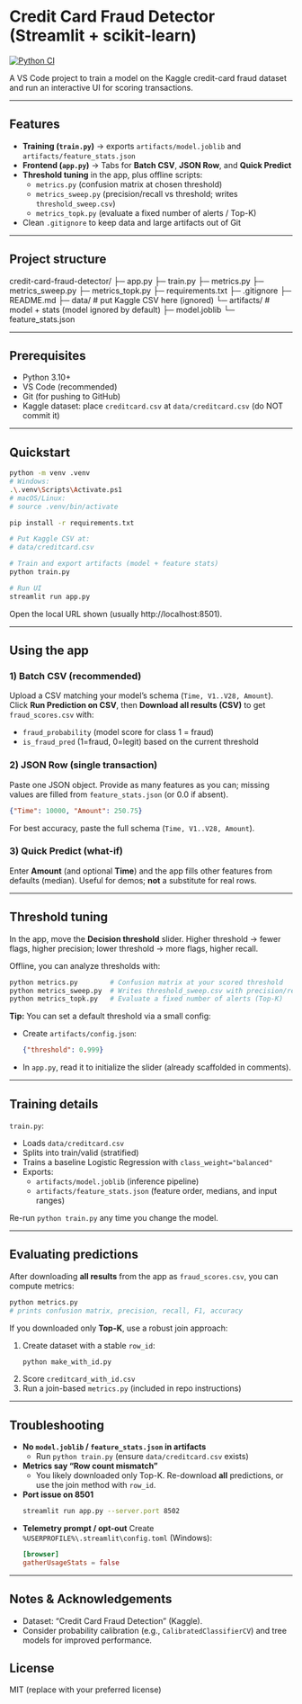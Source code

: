 # Credit Card Fraud Detector (Streamlit + scikit-learn)
[![Python CI](https://github.com/sathwikreddyshamakuri/credit-card-fraud-detector/actions/workflows/ci.yml/badge.svg)](https://github.com/sathwikreddyshamakuri/credit-card-fraud-detector/actions/workflows/ci.yml)


A VS Code project to train a model on the Kaggle credit-card fraud dataset and run an interactive UI for scoring transactions.

---

## Features
- **Training (`train.py`)** → exports `artifacts/model.joblib` and `artifacts/feature_stats.json`
- **Frontend (`app.py`)** → Tabs for **Batch CSV**, **JSON Row**, and **Quick Predict**
- **Threshold tuning** in the app, plus offline scripts:
  - `metrics.py` (confusion matrix at chosen threshold)
  - `metrics_sweep.py` (precision/recall vs threshold; writes `threshold_sweep.csv`)
  - `metrics_topk.py` (evaluate a fixed number of alerts / Top-K)
- Clean `.gitignore` to keep data and large artifacts out of Git

---

## Project structure

credit-card-fraud-detector/
├─ app.py
├─ train.py
├─ metrics.py
├─ metrics_sweep.py
├─ metrics_topk.py
├─ requirements.txt
├─ .gitignore
├─ README.md
├─ data/ # put Kaggle CSV here (ignored)
└─ artifacts/ # model + stats (model ignored by default)
├─ model.joblib
└─ feature_stats.json


---

## Prerequisites
- Python 3.10+
- VS Code (recommended)
- Git (for pushing to GitHub)
- Kaggle dataset: place `creditcard.csv` at `data/creditcard.csv` (do NOT commit it)

---

## Quickstart
~~~bash
python -m venv .venv
# Windows:
.\.venv\Scripts\Activate.ps1
# macOS/Linux:
# source .venv/bin/activate

pip install -r requirements.txt

# Put Kaggle CSV at:
# data/creditcard.csv

# Train and export artifacts (model + feature stats)
python train.py

# Run UI
streamlit run app.py
~~~

Open the local URL shown (usually http://localhost:8501).

---

## Using the app

### 1) Batch CSV (recommended)
Upload a CSV matching your model’s schema (`Time, V1..V28, Amount`).  
Click **Run Prediction on CSV**, then **Download all results (CSV)** to get `fraud_scores.csv` with:
- `fraud_probability` (model score for class 1 = fraud)
- `is_fraud_pred` (1=fraud, 0=legit) based on the current threshold

### 2) JSON Row (single transaction)
Paste one JSON object. Provide as many features as you can; missing values are filled from `feature_stats.json` (or 0.0 if absent).
~~~json
{"Time": 10000, "Amount": 250.75}
~~~
For best accuracy, paste the full schema (`Time, V1..V28, Amount`).

### 3) Quick Predict (what-if)
Enter **Amount** (and optional **Time**) and the app fills other features from defaults (median). Useful for demos; **not** a substitute for real rows.

---

## Threshold tuning

In the app, move the **Decision threshold** slider. Higher threshold → fewer flags, higher precision; lower threshold → more flags, higher recall.

Offline, you can analyze thresholds with:
~~~bash
python metrics.py        # Confusion matrix at your scored threshold
python metrics_sweep.py  # Writes threshold_sweep.csv with precision/recall vs threshold
python metrics_topk.py   # Evaluate a fixed number of alerts (Top-K)
~~~

**Tip:** You can set a default threshold via a small config:
- Create `artifacts/config.json`:
  ~~~json
  {"threshold": 0.999}
  ~~~
- In `app.py`, read it to initialize the slider (already scaffolded in comments).

---

## Training details

`train.py`:
- Loads `data/creditcard.csv`
- Splits into train/valid (stratified)
- Trains a baseline Logistic Regression with `class_weight="balanced"`
- Exports:
  - `artifacts/model.joblib` (inference pipeline)
  - `artifacts/feature_stats.json` (feature order, medians, and input ranges)

Re-run `python train.py` any time you change the model.

---

## Evaluating predictions

After downloading **all results** from the app as `fraud_scores.csv`, you can compute metrics:
~~~bash
python metrics.py
# prints confusion matrix, precision, recall, F1, accuracy
~~~

If you downloaded only **Top-K**, use a robust join approach:
1) Create dataset with a stable `row_id`:
   ~~~bash
   python make_with_id.py
   ~~~
2) Score `creditcard_with_id.csv`
3) Run a join-based `metrics.py` (included in repo instructions)

---

## Troubleshooting

- **No `model.joblib` / `feature_stats.json` in artifacts**
  - Run `python train.py` (ensure `data/creditcard.csv` exists)
- **Metrics say “Row count mismatch”**
  - You likely downloaded only Top-K. Re-download **all** predictions, or use the join method with `row_id`.
- **Port issue on 8501**
  ~~~bash
  streamlit run app.py --server.port 8502
  ~~~
- **Telemetry prompt / opt-out**
  Create `%USERPROFILE%\.streamlit\config.toml` (Windows):
  ~~~toml
  [browser]
  gatherUsageStats = false
  ~~~

---

## Notes & Acknowledgements
- Dataset: “Credit Card Fraud Detection” (Kaggle).
- Consider probability calibration (e.g., `CalibratedClassifierCV`) and tree models for improved performance.

## License
MIT (replace with your preferred license)
